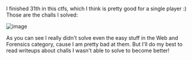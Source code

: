 I finished 31th in this ctfs, which I think is pretty good for a single player :)
Those are the challs I solved:

![image](https://github.com/Itay212121/Weekly-CTF/assets/56035342/e25edfce-fd38-4ab5-a51e-62ae93ff4e8d)

As you can see I really didn't solve even the easy stuff in the Web and Forensics category, cause I am pretty bad at them.
But I'll do my best to read writeups about challs I wasn't able to solve to become better!
